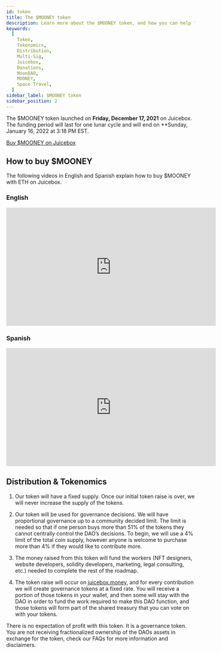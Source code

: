 ```yaml
---
id: token
title: The $MOONEY token
description: Learn more about the $MOONEY token, and how you can help fund the decentralization of space travel.
keywords:
  [
    Token,
    Tokenomics,
    Distribution,
    Multi-Sig,
    Juicebox,
    Donations,
    MoonDAO,
    MOONEY,
    Space Travel,
  ]
sidebar_label: $MOONEY token
sidebar_position: 2
---
```


The $MOONEY token launched on **Friday, December 17, 2021** on Juicebox. The funding period will last for one lunar cycle and will end on \*\*Sunday, January 16, 2022 at 3:18 PM EST.

[Buy $MOONEY on Juicebox](https://juicebox.money/#/p/moondao)

## How to buy $MOONEY

The following videos in English and Spanish explain how to buy $MOONEY with ETH on Juicebox.

### English

<div class='video-container'>
<iframe width="560" height="315" src="https://www.youtube.com/embed/SWoyakGpMvc" title="YouTube video player" frameborder="0" allow="accelerometer; autoplay; clipboard-write; encrypted-media; gyroscope; picture-in-picture" allowfullscreen></iframe>
</div>

### Spanish

<div class='video-container'>
<iframe width="560" height="315" src="https://www.youtube.com/embed/xa0CN5OWjow" title="YouTube video player" frameborder="0" allow="accelerometer; autoplay; clipboard-write; encrypted-media; gyroscope; picture-in-picture" allowfullscreen></iframe>
</div>

## Distribution & Tokenomics

1. Our token will have a fixed supply. Once our initial token raise is over, we will never increase the supply of the tokens.

2. Our token will be used for governance decisions. We will have proportional governance up to a community decided limit. The limit is needed so that if one person buys more than 51% of the tokens they cannot centrally control the DAO’s decisions. To begin, we will use a 4% limit of the total coin supply, however anyone is welcome to purchase more than 4% if they would like to contribute more.

3. The money raised from this token will fund the workers (NFT designers, website developers, solidity developers, marketing, legal consulting, etc.) needed to complete the rest of the roadmap.

4. The token raise will occur on [juicebox.money](https://juicebox.money/#/p/moondao), and for every contribution we will create governance tokens at a fixed rate. You will receive a portion of those tokens in your wallet, and then some will stay with the DAO in order to fund the work required to make this DAO function, and those tokens will form part of the shared treasury that you can vote on with your tokens.

There is no expectation of profit with this token. It is a governance token. You are not receiving fractionalized ownership of the DAOs assets in exchange for the token, check our FAQs for more information and disclaimers.
